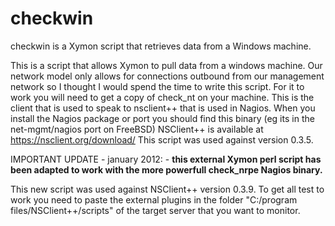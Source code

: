 # checkwin
checkwin is a Xymon script that retrieves data from a Windows machine.

This is a script that allows Xymon to pull data from a windows machine. Our network model only allows for connections outbound from our management network so I thought I would spend the time to write this script. For it to work you will need to get a copy of check_nt on your machine. This is the client that is used to speak to nsclient++ that is used in Nagios. When you install the Nagios package or port you should find this binary (eg its in the net-mgmt/nagios port on FreeBSD)
NSClient++ is available at https://nsclient.org/download/
This script was used against version 0.3.5.

IMPORTANT UPDATE - january 2012: - **this external Xymon perl script has been adapted to work with the more powerfull check_nrpe Nagios binary.** 

This new script was used against NSClient++ version 0.3.9.
To get all test to work you need to paste the external plugins in the folder "C:/program files/NSClient++/scripts" of the target server that you want to monitor.
